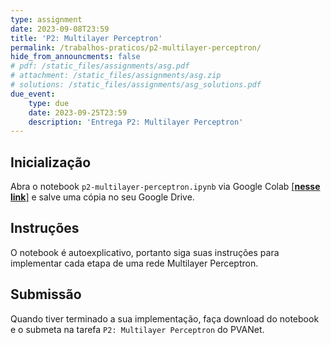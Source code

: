 ```yaml
---
type: assignment
date: 2023-09-08T23:59
title: 'P2: Multilayer Perceptron'
permalink: /trabalhos-praticos/p2-multilayer-perceptron/
hide_from_announcments: false
# pdf: /static_files/assignments/asg.pdf
# attachment: /static_files/assignments/asg.zip
# solutions: /static_files/assignments/asg_solutions.pdf
due_event: 
    type: due
    date: 2023-09-25T23:59
    description: 'Entrega P2: Multilayer Perceptron'
---
```


## Inicialização

Abra o notebook `p2-multilayer-perceptron.ipynb` via Google Colab [[**nesse link**]](https://colab.research.google.com/drive/1n4UbWlXpkdDqgzTmjkh15hGWV6kdaeqd?usp=sharing) e salve uma cópia no seu Google Drive.

## Instruções

O notebook é autoexplicativo, portanto siga suas instruções para implementar cada etapa de uma rede Multilayer Perceptron. 

## Submissão

Quando tiver terminado a sua implementação, faça download do notebook e o submeta na tarefa `P2: Multilayer Perceptron` do PVANet.